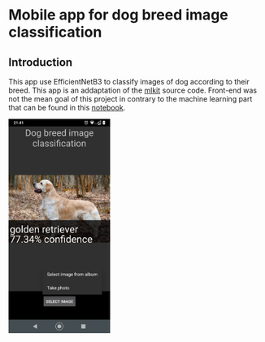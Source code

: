 # Mobile app for dog breed image classification

## Introduction

This app use EfficientNetB3 to classify images of dog according to their breed. This app is an addaptation of the [mlkit](https://github.com/googlesamples/mlkit) source code. Front-end was not the mean goal of this project in contrary to the machine learning part that can be found in this [notebook](https://colab.research.google.com/drive/1j76-FNYwVtWzUEYKj7oxBsvxHUJ-pkNA?usp=sharing).

<img src="https://github.com/larrygoyeau/dog_friendly/blob/master/demo.png" alt="drawing" width="200"/>
